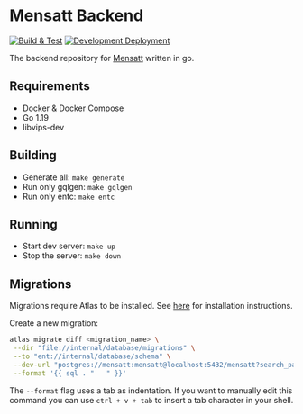 # Mensatt Backend

[![Build & Test](https://github.com/mensatt/backend/actions/workflows/go.yml/badge.svg)](https://github.com/mensatt/backend/actions/workflows/go.yml)
[![Development Deployment](https://github.com/mensatt/backend/actions/workflows/deploy-main-in-dev-env.yml/badge.svg)](https://github.com/mensatt/backend/actions/workflows/deploy-main-in-dev-env.yml)

The backend repository for [Mensatt](https://www.mensatt.de) written in go.

## Requirements

- Docker & Docker Compose
- Go 1.19
- libvips-dev

## Building

- Generate all: ```make generate```
- Run only gqlgen: ```make gqlgen```
- Run only entc: ```make entc```

## Running

- Start dev server: ```make up```
- Stop the server: ```make down```

## Migrations

Migrations require Atlas to be installed. See [here](https://entgo.io/docs/versioned-migrations/#quick-guide) for installation instructions.

Create a new migration:
```bash
atlas migrate diff <migration_name> \
 --dir "file://internal/database/migrations" \
 --to "ent://internal/database/schema" \
 --dev-url "postgres://mensatt:mensatt@localhost:5432/mensatt?search_path=public&sslmode=disable" \
 --format '{{ sql . "	" }}'
```
The `--format` flag uses a tab as indentation. If you want to manually edit this command you can use
`ctrl + v + tab` to insert a tab character in your shell.
